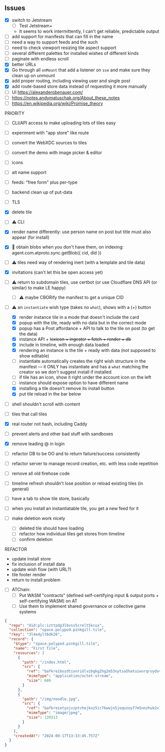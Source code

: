 
## Issues

- [x] switch to Jetstream
  - [ ] Test Jetstream+
  - It seems to work intermittently, I can't get reliable, predictable output
- [ ] add support for manifests that can fill in the name
- [ ] need a way to support feeds and the such
- [ ] need to check viewport resizing tile aspect support
- [ ] several different palettes for installed wishes of different kinds
- [ ] paginate with endless scroll
- [x] better URLs
- [x] Go through all `onMount` that add a listener on `sse` and make sure they clean up on unmount
- [x] add proper routing, including viewing user and single post
- [x] add route-based store data instead of requesting it more manually
- [ ] UI https://alexanderobenauer.com/
- [ ] https://notes.andymatuschak.org/About_these_notes
- [ ] https://en.wikipedia.org/wiki/Promise_theory

PRIORITY
- [ ] CLI/API access to make uploading lots of tiles easy
- [ ] experiment with "app store" like route
- [ ] convert the WebXDC sources to tiles
- [ ] convert the demo with image picker & editor
- [ ] icons
- [ ] alt name support
- [ ] feeds: "free form" plus per-type
- [ ] backend clean up of put-data
- [ ] TLS

- [x] delete tile
- [ ] ⚠️ CLI
- [x] render name differently: use person name on post but title must also appear (for install)
- [x] 🧪 obtain blobs when you don't have them, on indexing: agent.com.atproto.sync.getBlob({ cid, did })
- [ ] ⚠️ tiles need way of rendering inert (with a template and tile data)
- [x] invitations (can't let this be open access yet)
- [ ] ⚠️ return to subdomain tiles, use certbot (or use Cloudflare DNS API (or similar) to make LE happy)
  - [ ] ⚠️ maybe CBORify the manifest to get a unique CID
- [ ] ⚠️ an `instantiate` wish type (takes no `what`), shows with a (+) button
  - [x] render instance tile in a mode that doesn't include the card
  - [x] popup with the tile, ready with no data but in the correct mode
  - [x] popup has a Post affordance + API to talk to the tile on post (to get the data)
  - [x] instance API + ~~lexicon + ingester + fetch + render + db~~
  - [x] include in timeline, with enough data loaded
  - [x] rendering an instance is the tile + ready with data (not supposed to show editable)
  - [ ] instantiate automatically creates the right wish structure in the manifest — it ONLY has instantiate and has a `what` matching the creator so we don't suggest install if installed
  - [ ] if tile has an icon, show it right under the account icon on the left
  - [ ] instance should expose option to have different name
  - [x] installing a tile doesn't remove its install button
  - [x] put tile reload in the bar below
- [ ] shell shouldn't scroll with content
- [ ] tiles that call tiles
- [x] real router not hash, including Caddy
- [ ] prevent alerts and other bad stuff with sandboxes
- [x] remove leading @ in login
- [ ] refactor DB to be OO and to return failure/success consistently
- [ ] refactor server to manage record creation, etc. with less code repetition
- [ ] remove all old firehose code
- [ ] timeline refresh shouldn't lose position or reload existing tiles (in general)
- [ ] have a tab to show tile store, basically
- [ ] when you install an instantiatable tile, you get a new feed for it
- [ ] make deletion work nicely
  - [ ] deleted tile should have loading
  - [ ] refactor how individual tiles get stores from timeline
  - [ ] confirm deletion

REFACTOR
- update install store
- fix inclusion of install data
- update wish flow (with URL?)
- tile footer render
- return to install problem

- [ ] ATChain:
    - [ ] Put WASM "contracts" (defined self-certifying input & output ports + self-certifying WASM) on AT
    - [ ] Use them to implement shared governance or collective game systems

```json
{
  "repo": "did:plc:izttpdp3l6vss5crelt5kcux",
  "collection": "space.polypod.pinkgill.tile",
  "rkey": "3l4e4ylt6dk26",
  "record": {
    "$type": "space.polypod.pinkgill.tile",
    "name": "First Tile",
    "resources": [
      {
        "path": "/index.html",
        "src": {
          "ref": "bafkreibozdtixnridlvzbgkg2hg2m53nytsa5hatuiwvrqruydvvy52whu",
          "mimeType": "application/octet-stream",
          "size": 686
        }
      },
      {
        "path": "/img/noodle.jpg",
        "src": {
          "ref": "bafkreietyojvzptchejkoz5ir7kwwjn5joquzoyf7m5nnzhuk2v7ju63uy",
          "mimeType": "image/jpeg",
          "size": 139313
        }
      }
    ],
    "createdAt": "2024-09-17T13:33:45.757Z"
  }
}
```
